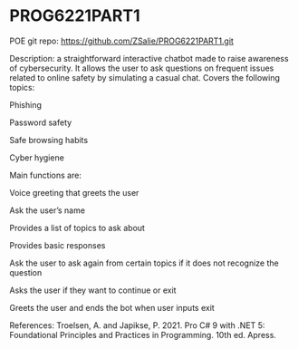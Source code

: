 # PROG6221PART1
 POE
 git repo: https://github.com/ZSalie/PROG6221PART1.git

 Description: a straightforward interactive chatbot made to raise awareness of cybersecurity. It allows the user to ask questions on frequent issues related to online safety by simulating a casual chat. Covers the following topics: 

Phishing  

Password safety 

Safe browsing habits 

Cyber hygiene  

Main functions are: 

Voice greeting that greets the user 

Ask the user’s name 

Provides a list of topics to ask about 

Provides basic responses 

Ask the user to ask again from certain topics if it does not recognize the question 

Asks the user if they want to continue or exit  

Greets the user and ends the bot when user inputs exit 

 References:
Troelsen, A. and Japikse, P. 2021. Pro C# 9 with .NET 5: Foundational Principles and Practices in Programming. 10th ed. Apress.
